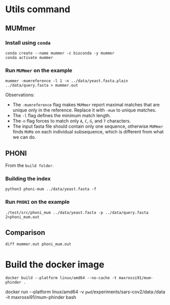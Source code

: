 # Utils command

## MUMmer

### Install using `conda`

```console
conda create --name mummer -c bioconda -y mummer
conda activate mummer
```

### Run `MUMmer` on the example

```console
mummer -mumreference -l 1 -n ../data/yeast.fasta.plain ../data/query.fasta > mummer.out
```

Observations:
* The `-mumreference` flag makes `MUMmer` report maximal matches that are unique only in the reference. Replace it with `-mum` to unique matches.
* The `-l` flag defines the minimum match length.
* The`-n` flag forces to match only `A`, `C`, `G`, and `T` characters.
* The input fasta file should contain only one sequence, otherwise `MUMmer` finds `MUM`s on each individual subsequence, which is different from what we can do. 

## PHONI

From the `build folder`.

### Building the index

```console
python3 phoni-mum ../data/yeast.fasta -f
```

### Run `PHONI` on the example
```console
./test/src/phoni_mum ../data/yeast.fasta -p ../data/query.fasta 2>phoni_mum.out
```

## Comparison

```console
diff mummer.out phoni_mum.out
```

# Build the docker image

```console
docker build --platform linux/amd64 --no-cache -t maxrossi91/mum-phinder . 
```

docker run --platform linux/amd64 -v `pwd`/experiments/sars-cov2/data:/data  -it maxrossi91/mum-phinder bash